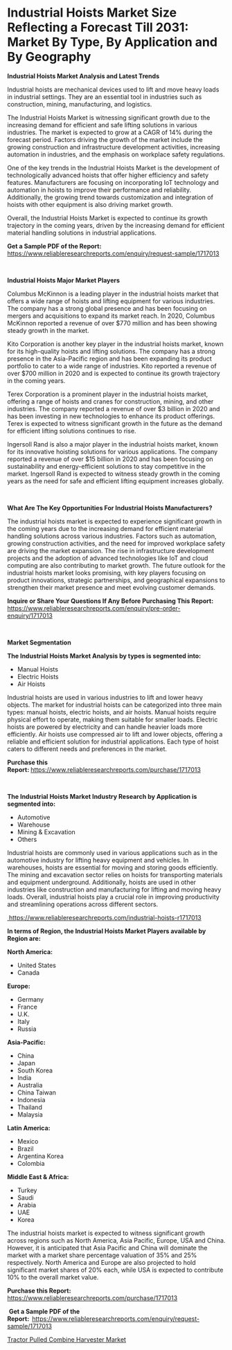 <p><h1>Industrial Hoists Market Size Reflecting a Forecast Till 2031: Market By Type, By Application and By Geography</h1></p><p><strong>Industrial Hoists Market Analysis and Latest Trends</strong></p>
<p><p>Industrial hoists are mechanical devices used to lift and move heavy loads in industrial settings. They are an essential tool in industries such as construction, mining, manufacturing, and logistics.</p><p>The Industrial Hoists Market is witnessing significant growth due to the increasing demand for efficient and safe lifting solutions in various industries. The market is expected to grow at a CAGR of 14% during the forecast period. Factors driving the growth of the market include the growing construction and infrastructure development activities, increasing automation in industries, and the emphasis on workplace safety regulations.</p><p>One of the key trends in the Industrial Hoists Market is the development of technologically advanced hoists that offer higher efficiency and safety features. Manufacturers are focusing on incorporating IoT technology and automation in hoists to improve their performance and reliability. Additionally, the growing trend towards customization and integration of hoists with other equipment is also driving market growth.</p><p>Overall, the Industrial Hoists Market is expected to continue its growth trajectory in the coming years, driven by the increasing demand for efficient material handling solutions in industrial applications.</p></p>
<p><strong>Get a Sample PDF of the Report:&nbsp;</strong> <a href="https://www.reliableresearchreports.com/enquiry/request-sample/1717013">https://www.reliableresearchreports.com/enquiry/request-sample/1717013</a></p>
<p>&nbsp;</p>
<p><strong>Industrial Hoists Major Market Players</strong></p>
<p><p>Columbus McKinnon is a leading player in the industrial hoists market that offers a wide range of hoists and lifting equipment for various industries. The company has a strong global presence and has been focusing on mergers and acquisitions to expand its market reach. In 2020, Columbus McKinnon reported a revenue of over $770 million and has been showing steady growth in the market.</p><p>Kito Corporation is another key player in the industrial hoists market, known for its high-quality hoists and lifting solutions. The company has a strong presence in the Asia-Pacific region and has been expanding its product portfolio to cater to a wide range of industries. Kito reported a revenue of over $700 million in 2020 and is expected to continue its growth trajectory in the coming years.</p><p>Terex Corporation is a prominent player in the industrial hoists market, offering a range of hoists and cranes for construction, mining, and other industries. The company reported a revenue of over $3 billion in 2020 and has been investing in new technologies to enhance its product offerings. Terex is expected to witness significant growth in the future as the demand for efficient lifting solutions continues to rise.</p><p>Ingersoll Rand is also a major player in the industrial hoists market, known for its innovative hoisting solutions for various applications. The company reported a revenue of over $15 billion in 2020 and has been focusing on sustainability and energy-efficient solutions to stay competitive in the market. Ingersoll Rand is expected to witness steady growth in the coming years as the need for safe and efficient lifting equipment increases globally.</p></p>
<p>&nbsp;</p>
<p><strong>What Are The Key Opportunities For Industrial Hoists Manufacturers?</strong></p>
<p><p>The industrial hoists market is expected to experience significant growth in the coming years due to the increasing demand for efficient material handling solutions across various industries. Factors such as automation, growing construction activities, and the need for improved workplace safety are driving the market expansion. The rise in infrastructure development projects and the adoption of advanced technologies like IoT and cloud computing are also contributing to market growth. The future outlook for the industrial hoists market looks promising, with key players focusing on product innovations, strategic partnerships, and geographical expansions to strengthen their market presence and meet evolving customer demands.</p></p>
<p><strong>Inquire or Share Your Questions If Any Before Purchasing This Report:</strong> <a href="https://www.reliableresearchreports.com/enquiry/pre-order-enquiry/1717013">https://www.reliableresearchreports.com/enquiry/pre-order-enquiry/1717013</a></p>
<p>&nbsp;</p>
<p><strong>Market Segmentation</strong></p>
<p><strong>The Industrial Hoists Market Analysis by types is segmented into:</strong></p>
<p><ul><li>Manual Hoists</li><li>Electric Hoists</li><li>Air Hoists</li></ul></p>
<p><p>Industrial hoists are used in various industries to lift and lower heavy objects. The market for industrial hoists can be categorized into three main types: manual hoists, electric hoists, and air hoists. Manual hoists require physical effort to operate, making them suitable for smaller loads. Electric hoists are powered by electricity and can handle heavier loads more efficiently. Air hoists use compressed air to lift and lower objects, offering a reliable and efficient solution for industrial applications. Each type of hoist caters to different needs and preferences in the market.</p></p>
<p><strong>Purchase this Report:&nbsp;</strong><a href="https://www.reliableresearchreports.com/purchase/1717013">https://www.reliableresearchreports.com/purchase/1717013</a></p>
<p>&nbsp;</p>
<p><strong>The Industrial Hoists Market Industry Research by Application is segmented into:</strong></p>
<p><ul><li>Automotive</li><li>Warehouse</li><li>Mining & Excavation</li><li>Others</li></ul></p>
<p><p>Industrial hoists are commonly used in various applications such as in the automotive industry for lifting heavy equipment and vehicles. In warehouses, hoists are essential for moving and storing goods efficiently. The mining and excavation sector relies on hoists for transporting materials and equipment underground. Additionally, hoists are used in other industries like construction and manufacturing for lifting and moving heavy loads. Overall, industrial hoists play a crucial role in improving productivity and streamlining operations across different sectors.</p></p>
<p><a href="https://www.reliableresearchreports.com/industrial-hoists-r1717013">&nbsp;https://www.reliableresearchreports.com/industrial-hoists-r1717013</a></p>
<p><strong>In terms of Region, the Industrial Hoists Market Players available by Region are:</strong></p>
<p>
    <p> <strong> North America: </strong>
        <ul>
            <li>United States</li>
            <li>Canada</li>
        </ul>
        </p> 
    <p> <strong> Europe: </strong>
        <ul>
            <li>Germany</li>
            <li>France</li>
            <li>U.K.</li>
            <li>Italy</li>
            <li>Russia</li>
        </ul>
        </p> 
    <p> <strong> Asia-Pacific: </strong>
        <ul>
            <li>China</li>
            <li>Japan</li>
            <li>South Korea</li>
            <li>India</li>
            <li>Australia</li>
            <li>China Taiwan</li>
            <li>Indonesia</li>
            <li>Thailand</li>
            <li>Malaysia</li>
        </ul>
        </p> 
    <p> <strong> Latin America: </strong>
        <ul>
            <li>Mexico</li>
            <li>Brazil</li>
            <li>Argentina Korea</li>
            <li>Colombia</li>
        </ul>
        </p> 
    <p> <strong> Middle East & Africa: </strong>
        <ul>
            <li>Turkey</li>
            <li>Saudi</li>
            <li>Arabia</li>
            <li>UAE</li>
            <li>Korea</li>
        </ul>
    </p>
    </p>
<p><p>The industrial hoists market is expected to witness significant growth across regions such as North America, Asia Pacific, Europe, USA and China. However, it is anticipated that Asia Pacific and China will dominate the market with a market share percentage valuation of 35% and 25% respectively. North America and Europe are also projected to hold significant market shares of 20% each, while USA is expected to contribute 10% to the overall market value.</p></p>
<p><strong>Purchase this Report: </strong><a href="https://www.reliableresearchreports.com/purchase/1717013">https://www.reliableresearchreports.com/purchase/1717013</a></p>
<p>&nbsp;<strong>Get a Sample PDF of the Report:&nbsp;&nbsp;</strong><a href="https://www.reliableresearchreports.com/enquiry/request-sample/1717013">https://www.reliableresearchreports.com/enquiry/request-sample/1717013</a></p>
<p><strong></strong></p>
<p><p><a href="https://github.com/FassouRP/Market-Research-Report-List-4/blob/main/tractor-pulled-combine-harvester-market.md">Tractor Pulled Combine Harvester Market</a></p></p>